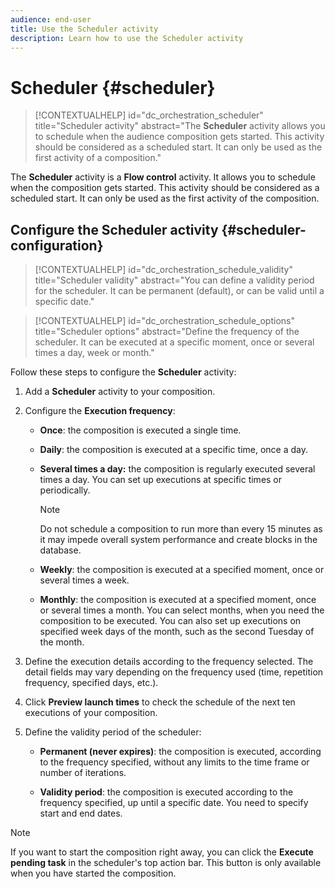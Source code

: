```yaml
---
audience: end-user
title: Use the Scheduler activity
description: Learn how to use the Scheduler activity
---
```


# Scheduler {#scheduler}

>[!CONTEXTUALHELP]
>id="dc_orchestration_scheduler"
>title="Scheduler activity"
>abstract="The **Scheduler** activity allows you to schedule when the audience composition gets started. This activity should be considered as a scheduled start. It can only be used as the first activity of a composition."

The **Scheduler** activity is a **Flow control** activity. It allows you to schedule when the composition gets started. This activity should be considered as a scheduled start. It can only be used as the first activity of the composition. 

## Configure the Scheduler activity {#scheduler-configuration}

>[!CONTEXTUALHELP]
>id="dc_orchestration_schedule_validity"
>title="Scheduler validity"
>abstract="You can define a validity period for the scheduler. It can be permanent (default), or can be valid until a specific date."

>[!CONTEXTUALHELP]
>id="dc_orchestration_schedule_options"
>title="Scheduler options"
>abstract="Define the frequency of the scheduler. It can be executed at a specific moment, once or several times a day, week or month."

Follow these steps to configure the **Scheduler** activity:

1. Add a **Scheduler** activity to your composition.

1. Configure the **Execution frequency**:

   * **Once**: the composition is executed a single time.

   * **Daily**: the composition is executed at a specific time, once a day.

   * **Several times a day:** the composition is regularly executed several times a day. You can set up executions at specific times or periodically.

        >[!NOTE]
        >
        >Do not schedule a composition to run more than every 15 minutes as it may impede overall system performance and create blocks in the database.

   * **Weekly**: the composition is executed at a specified moment, once or several times a week.

   * **Monthly**: the composition is executed at a specified moment, once or several times a month. You can select months, when you need the composition to be executed. You can also set up executions on specified week days of the month, such as the second Tuesday of the month.

1. Define the execution details according to the frequency selected. The detail fields may vary depending on the frequency used (time, repetition frequency, specified days, etc.).

1. Click **Preview launch times** to check the schedule of the next ten executions of your composition.

1. Define the validity period of the scheduler:

   * **Permanent (never expires)**: the composition is executed, according to the frequency specified, without any limits to the time frame or number of iterations.

   * **Validity period**: the composition is executed according to the frequency specified, up until a specific date. You need to specify start and end dates. 

>[!NOTE]
>
>If you want to start the composition right away, you can click the **Execute pending task** in the scheduler's top action bar. This button is only available when you have started the composition.

<!--## Example{#scheduler-example}

In the following example, the activity is configured so that the composition runs several times a day at 9 and 12 AM, every day of the week from October 1st, 2023 to January 1st, 2024.-->

